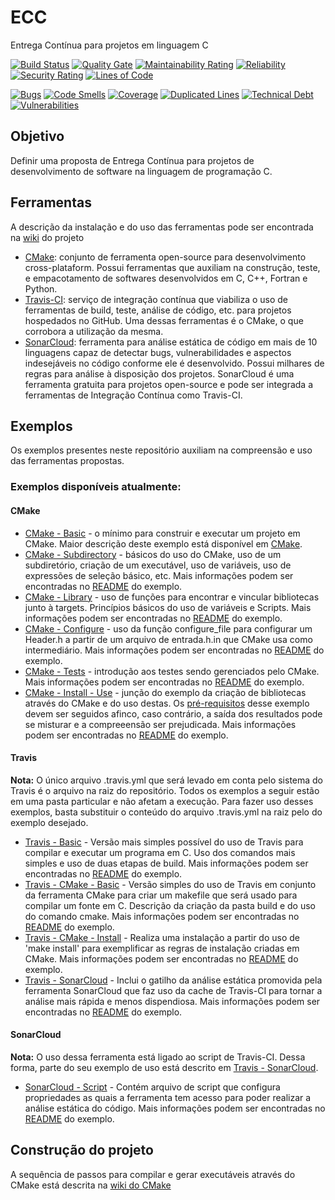 # ECC
Entrega Contínua para projetos em linguagem C

[![Build Status](https://travis-ci.org/kyriosdata/ecc.svg?branch=master)](https://travis-ci.org/kyriosdata/ecc)
[![Quality Gate](https://sonarcloud.io/api/project_badges/measure?project=ecc&metric=alert_status)](https://sonarcloud.io/dashboard?id=ecc)
[![Maintainability Rating](https://sonarcloud.io/api/project_badges/measure?project=ecc&metric=sqale_rating)](https://sonarcloud.io/component_measures?id=ecc&metric=Maintainability)
[![Reliability](https://sonarcloud.io/api/project_badges/measure?project=ecc&metric=reliability_rating)](https://sonarcloud.io/component_measures?id=ecc&metric=Reliability)
[![Security Rating](https://sonarcloud.io/api/project_badges/measure?project=ecc&metric=security_rating)](https://sonarcloud.io/component_measures?id=ecc&metric=Security)
[![Lines of Code](https://sonarcloud.io/api/project_badges/measure?project=ecc&metric=ncloc)](https://sonarcloud.io/component_measures?id=ecc&metric=ncloc)

[![Bugs](https://sonarcloud.io/api/project_badges/measure?project=ecc&metric=bugs)](https://sonarcloud.io/component_measures?id=ecc&metric=new_bugs)
[![Code Smells](https://sonarcloud.io/api/project_badges/measure?project=ecc&metric=code_smells)](https://sonarcloud.io/component_measures?id=ecc&metric=new_code_smells)
[![Coverage](https://sonarcloud.io/api/project_badges/measure?project=ecc&metric=coverage)](https://sonarcloud.io/component_measures?id=ecc&metric=Coverage)
[![Duplicated Lines](https://sonarcloud.io/api/project_badges/measure?project=ecc&metric=duplicated_lines_density)](https://sonarcloud.io/component_measures?id=ecc&metric=Duplications)
[![Technical Debt](https://sonarcloud.io/api/project_badges/measure?project=ecc&metric=sqale_index)](https://sonarcloud.io/component_measures?id=ecc&metric=sqale_index)
[![Vulnerabilities](https://sonarcloud.io/api/project_badges/measure?project=ecc&metric=vulnerabilities)](https://sonarcloud.io/component_measures?id=ecc&metric=vulnerabilities)

## Objetivo
Definir uma proposta de Entrega Contínua para projetos de desenvolvimento de software na linguagem de programação C.

## Ferramentas
A descrição da instalação e do uso das ferramentas pode ser encontrada na [wiki](https://github.com/kyriosdata/ecc/wiki) do projeto
- [CMake](https://github.com/kyriosdata/ecc/wiki/CMake): conjunto de ferramenta open-source para desenvolvimento cross-plataform. Possui ferramentas que auxiliam na construção, teste, e empacotamento de softwares desenvolvidos em C, C++, Fortran e Python.
- [Travis-CI](https://github.com/kyriosdata/ecc/wiki/Travis-CI): serviço de integração contínua que viabiliza o uso de ferramentas de build, teste, análise de código, etc. para projetos hospedados no GitHub. Uma dessas ferramentas é o CMake, o que corrobora a utilização da mesma.
- [SonarCloud](https://github.com/kyriosdata/ecc/wiki/SonarCloud): ferramenta para análise estática de código em mais de 10 linguagens capaz de detectar bugs, vulnerabilidades e aspectos indesejáveis no código conforme ele é desenvolvido. Possui milhares de regras para análise à disposição dos projetos. SonarCloud é uma ferramenta gratuita para projetos open-source e pode ser integrada a ferramentas de Integração Contínua como Travis-CI.

## Exemplos
Os exemplos presentes neste repositório auxiliam na compreensão e uso das ferramentas propostas. 

### Exemplos disponíveis atualmente:
#### CMake
- [CMake - Basic](https://github.com/kyriosdata/ecc/tree/master/Exemplos/CMake/CMake-Basic) - o mínimo para construir e executar um projeto em CMake. Maior descrição deste exemplo está disponível em [CMake](https://github.com/kyriosdata/ecc/wiki/CMake).
- [CMake - Subdirectory](https://github.com/kyriosdata/ecc/tree/master/Exemplos/CMake/CMake-Subdirectory) - básicos do uso do CMake, uso de um subdiretório, criação de um executável, uso de variáveis, uso de expressões de seleção básico, etc. Mais informações podem ser encontradas no [README](https://github.com/kyriosdata/ecc/tree/master/Exemplos/CMake/CMake-Subdirectory#sobre-o-exemplo) do exemplo.  
- [CMake - Library](https://github.com/kyriosdata/ecc/tree/master/Exemplos/CMake/CMake-Library) - uso de funções para encontrar e 
vincular bibliotecas junto à targets. Princípios básicos do uso de variáveis e Scripts. Mais informações podem ser encontradas no [README](https://github.com/kyriosdata/ecc/blob/master/Exemplos/CMake/CMake-Library/README.md#sobre-o-exemplo) do exemplo.
- [CMake - Configure](https://github.com/kyriosdata/ecc/tree/master/Exemplos/CMake/CMake-Configure) - uso da função configure_file para configurar um Header.h a partir de um arquivo de entrada.h.in que CMake usa como intermediário. Mais informações podem ser encontradas no [README](https://github.com/kyriosdata/ecc/blob/master/Exemplos/CMake/CMake-Configure/README.md#sobre-o-exemplo) do exemplo.
- [CMake - Tests](https://github.com/kyriosdata/ecc/tree/master/Exemplos/CMake/CMake-Tests) - introdução aos testes sendo gerenciados pelo CMake. Mais informações podem ser encontradas no [README](https://github.com/kyriosdata/ecc/tree/master/Exemplos/CMake/CMake-Tests#sobre-o-exemplo) do exemplo.
- [CMake - Install - Use](https://github.com/kyriosdata/ecc/tree/master/Exemplos/CMake/CMake-Install-Use) - junção do exemplo da criação de bibliotecas através do CMake e do uso destas. Os [pré-requisitos](https://github.com/kyriosdata/ecc/tree/master/Exemplos/CMake/CMake-Install-Use#pr%C3%A9-requisitos) desse exemplo devem ser seguidos afinco, caso contrário, a saída dos resultados pode se misturar e a compreeensão ser prejudicada. Mais informações podem ser encontradas no [README](https://github.com/kyriosdata/ecc/tree/master/Exemplos/CMake/CMake-Install-Use#sobre-o-exemplo) do exemplo.
#### Travis
**Nota:** 
O único arquivo .travis.yml que será levado em conta pelo sistema do Travis é o arquivo na raiz do repositório. Todos os exemplos a seguir estão em uma pasta particular e não afetam a execução. Para fazer uso desses exemplos, basta substituir o conteúdo do arquivo .travis.yml na raiz pelo do exemplo desejado.
- [Travis - Basic](https://github.com/kyriosdata/ecc/tree/master/Exemplos/Travis/Travis-Basic) - Versão mais simples possível do uso de Travis para compilar e executar um programa em C. Uso dos comandos mais simples e uso de duas etapas de build. Mais informações podem ser encontradas no [README](https://github.com/kyriosdata/ecc/tree/master/Exemplos/Travis/Travis-Basic#sobre-o-exemplo) do exemplo.
- [Travis - CMake - Basic](https://github.com/kyriosdata/ecc/tree/master/Exemplos/Travis/Travis-CMake-Basic) - Versão simples do uso de Travis em conjunto da ferramenta CMake para criar um makefile que será usado para compilar um fonte em C. Descrição da criação da pasta build e do uso do comando cmake. Mais informações podem ser encontradas no [README](https://github.com/kyriosdata/ecc/tree/master/Exemplos/Travis/Travis-CMake-Basic#sobre-o-exemplo) do exemplo.
- [Travis - CMake - Install](https://github.com/kyriosdata/ecc/tree/master/Exemplos/Travis/Travis-CMake-Install) - Realiza uma instalação a partir do uso de 'make install' para exemplificar as regras de instalação criadas em CMake. Mais informações podem ser encontradas no [README](https://github.com/kyriosdata/ecc/tree/master/Exemplos/Travis/Travis-CMake-Install#sobre-o-exemplo) do exemplo.
- [Travis - SonarCloud](https://github.com/kyriosdata/ecc/tree/master/Exemplos/Travis/Travis-SonarCloud) - Inclui o gatilho da análise estática promovida pela ferramenta SonarCloud que faz uso da cache de Travis-CI para tornar a análise mais rápida e menos dispendiosa. Mais informações podem ser encontradas no [README](https://github.com/kyriosdata/ecc/tree/master/Exemplos/Travis/Travis-SonarCloud#sobre-o-exemplo) do exemplo.

#### SonarCloud
**Nota:**
O uso dessa ferramenta está ligado ao script de Travis-CI. Dessa forma, parte do seu exemplo de uso está descrito em [Travis - SonarCloud](https://github.com/kyriosdata/ecc/tree/master/Exemplos/Travis/Travis-SonarCloud).
- [SonarCloud - Script](https://github.com/kyriosdata/ecc/tree/master/Exemplos/Travis/Travis-SonarCloud/SonarCloud-Script) - Contém arquivo de script que configura propriedades as quais a ferramenta tem acesso para poder realizar a análise estática do código. Mais informações podem ser encontradas no [README](https://github.com/kyriosdata/ecc/tree/master/Exemplos/Travis/Travis-SonarCloud/SonarCloud-Script#sobre-o-exemplo) do exemplo.

## Construção do projeto
A sequência de passos para compilar e gerar executáveis através do CMake está descrita na [wiki do CMake](https://github.com/kyriosdata/ecc/wiki/CMake#construindo-o-primeiro-projeto)
